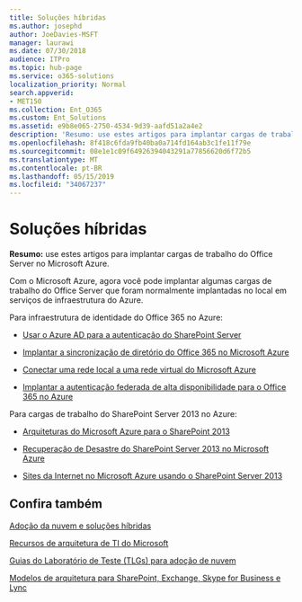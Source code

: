 ```yaml
---
title: Soluções híbridas
ms.author: josephd
author: JoeDavies-MSFT
manager: laurawi
ms.date: 07/30/2018
audience: ITPro
ms.topic: hub-page
ms.service: o365-solutions
localization_priority: Normal
search.appverid:
- MET150
ms.collection: Ent_O365
ms.custom: Ent_Solutions
ms.assetid: e9b8e065-2750-4534-9d39-aafd51a2a4e2
description: 'Resumo: use estes artigos para implantar cargas de trabalho do Office Server no Microsoft Azure.'
ms.openlocfilehash: 8f418c6fda9fb40ba0a714fd164ab3c1fe11f79e
ms.sourcegitcommit: 08e1e1c09f64926394043291a77856620d6f72b5
ms.translationtype: MT
ms.contentlocale: pt-BR
ms.lasthandoff: 05/15/2019
ms.locfileid: "34067237"
---
```

# <a name="hybrid-solutions"></a>Soluções híbridas

 **Resumo:** use estes artigos para implantar cargas de trabalho do Office Server no Microsoft Azure.
  
Com o Microsoft Azure, agora você pode implantar algumas cargas de trabalho do Office Server que foram normalmente implantadas no local em serviços de infraestrutura do Azure.
  
Para infraestrutura de identidade do Office 365 no Azure:

- [Usar o Azure AD para a autenticação do SharePoint Server](using-azure-ad-for-sharepoint-server-authentication.md)

- [Implantar a sincronização de diretório do Office 365 no Microsoft Azure](deploy-office-365-directory-synchronization-dirsync-in-microsoft-azure.md)
  
- [Conectar uma rede local a uma rede virtual do Microsoft Azure](connect-an-on-premises-network-to-a-microsoft-azure-virtual-network.md)
    
- [Implantar a autenticação federada de alta disponibilidade para o Office 365 no Azure](deploy-high-availability-federated-authentication-for-office-365-in-azure.md)
    
Para cargas de trabalho do SharePoint Server 2013 no Azure:
  
- [Arquiteturas do Microsoft Azure para o SharePoint 2013](microsoft-azure-architectures-for-sharepoint-2013.md)
    
- [Recuperação de Desastre do SharePoint Server 2013 no Microsoft Azure](sharepoint-server-2013-disaster-recovery-in-microsoft-azure.md)
    
- [Sites da Internet no Microsoft Azure usando o SharePoint Server 2013](internet-sites-in-microsoft-azure-using-sharepoint-server-2013.md)
  
  
## <a name="see-also"></a>Confira também

[Adoção da nuvem e soluções híbridas](cloud-adoption-and-hybrid-solutions.md)
  
[Recursos de arquitetura de TI do Microsoft](microsoft-cloud-it-architecture-resources.md)
  
[Guias do Laboratório de Teste (TLGs) para adoção de nuvem](cloud-adoption-test-lab-guides-tlgs.md)
  
[Modelos de arquitetura para SharePoint, Exchange, Skype for Business e Lync](architectural-models-for-sharepoint-exchange-skype-for-business-and-lync.md)


